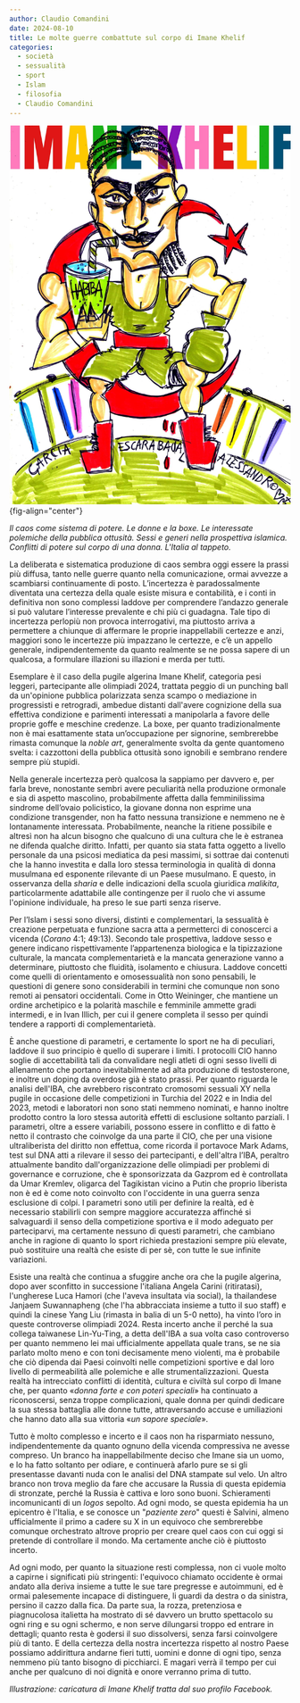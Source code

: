 ```yaml
---
author: Claudio Comandini
date: 2024-08-10
title: Le molte guerre combattute sul corpo di Imane Khelif
categories:
  - società
  - sessualità
  - sport
  - Islam
  - filosofia
  - Claudio Comandini
---
```


![](images/Imane_Khelif.jpg){fig-align="center"}

*Il caos come sistema di potere. Le donne e la boxe. Le interessate polemiche della pubblica ottusità. Sessi e generi nella prospettiva islamica. Conflitti di potere sul corpo di una donna. L'Italia al tappeto.*

La deliberata e sistematica produzione di caos sembra oggi essere la prassi più diffusa, tanto nelle guerre quanto nella comunicazione, ormai avvezze a scambiarsi continuamente di posto. L’incertezza è paradossalmente diventata una certezza della quale esiste misura e contabilità, e i conti in definitiva non sono complessi laddove per comprendere l’andazzo generale si può valutare l’interesse prevalente e chi più ci guadagna. Tale tipo di incertezza perlopiù non provoca interrogativi, ma piuttosto arriva a permettere a chiunque di affermare le proprie inappellabili certezze e anzi, maggiori sono le incertezze più impazzano le certezze, e c’è un appello generale, indipendentemente da quanto realmente se ne possa sapere di un qualcosa, a formulare illazioni su illazioni e merda per tutti.

Esemplare è il caso della pugile algerina Imane Khelif, categoria pesi leggeri, partecipante alle olimpiadi 2024, trattata peggio di un punching ball da un'opinione pubblica polarizzata senza scampo o mediazione in progressisti e retrogradi, ambedue distanti dall'avere cognizione della sua effettiva condizione e parimenti interessati a manipolarla a favore delle proprie goffe e meschine credenze. La boxe, per quanto tradizionalmente non è mai esattamente stata un’occupazione per signorine, sembrerebbe rimasta comunque la *noble art*, generalmente svolta da gente quantomeno svelta: i cazzottoni della pubblica ottusità sono ignobili e sembrano rendere sempre più stupidi.

Nella generale incertezza però qualcosa la sappiamo per davvero e, per farla breve, nonostante sembri avere peculiarità nella produzione ormonale e sia di aspetto mascolino, probabilmente affetta dalla femminilissima sindrome dell’ovaio policistico, la giovane donna non esprime una condizione transgender, non ha fatto nessuna transizione e nemmeno ne è lontanamente interessata. Probabilmente, neanche la ritiene possibile e altresì non ha alcun bisogno che qualcuno di una cultura che le è estranea ne difenda qualche diritto. Infatti, per quanto sia stata fatta oggetto a livello personale da una psicosi mediatica da pesi massimi, si sottrae dai contenuti che la hanno investita e dalla loro stessa terminologia in qualità di donna musulmana ed esponente rilevante di un Paese musulmano. E questo, in osservanza della *sharia* e delle indicazioni della scuola giuridica *malikita*, particolarmente adattabile alle contingenze per il ruolo che vi assume l'opinione individuale, ha preso le sue parti senza riserve.

Per l’Islam i sessi sono diversi, distinti e complementari, la sessualità è creazione perpetuata e funzione sacra atta a permetterci di conoscerci a vicenda (*Corano* 4:1; 49:13). Secondo tale prospettiva, laddove sesso e genere indicano rispettivamente l’appartenenza biologica e la tipizzazione culturale, la mancata complementarietà e la mancata generazione vanno a determinare, piuttosto che fluidità, isolamento e chiusura. Laddove concetti come quelli di orientamento e omosessualità non sono pensabili, le questioni di genere sono considerabili in termini che comunque non sono remoti ai pensatori occidentali. Come in Otto Weininger, che mantiene un ordine archetipico e la polarità maschile e femminile ammette gradi intermedi, e in Ivan Illich, per cui il genere completa il sesso per quindi tendere a rapporti di complementarietà.

È anche questione di parametri, e certamente lo sport ne ha di peculiari, laddove il suo principio è quello di superare i limiti. I protocolli CIO hanno soglie di accettabilità tali da convalidare negli atleti di ogni sesso livelli di allenamento che portano inevitabilmente ad alta produzione di testosterone, e inoltre un doping da overdose già è stato prassi. Per quanto riguarda le analisi dell'IBA, che avrebbero riscontrato cromosomi sessuali XY nella pugile in occasione delle competizioni in Turchia del 2022 e in India del 2023, metodi e laboratori non sono stati nemmeno nominati, e hanno inoltre prodotto contro la loro stessa autorità effetti di esclusione soltanto parziali. I parametri, oltre a essere variabili, possono essere in conflitto e di fatto è netto il contrasto che coinvolge da una parte il CIO, che per una visione ultraliberista del diritto non effettua, come ricorda il portavoce Mark Adams, test sul DNA atti a rilevare il sesso dei partecipanti, e dell'altra l’IBA, peraltro attualmente bandito dall'organizzazione delle olimpiadi per problemi di governance e corruzione, che è sponsorizzata da Gazprom ed è controllata da Umar Kremlev, oligarca del Tagikistan vicino a Putin che proprio liberista non è ed è come noto coinvolto con l'occidente in una guerra senza esclusione di colpi. I parametri sono utili per definire la realtà, ed è necessario stabilirli con sempre maggiore accuratezza affinché si salvaguardi il senso della competizione sportiva e il modo adeguato per parteciparvi, ma certamente nessuno di questi parametri, che cambiano anche in ragione di quanto lo sport richieda prestazioni sempre più elevate, può sostituire una realtà che esiste di per sè, con tutte le sue infinite variazioni.

Esiste una realtà che continua a sfuggire anche ora che la pugile algerina, dopo aver sconfitto in successione l'italiana Angela Carini (ritiratasi), l'ungherese Luca Hamori (che l'aveva insultata via social), la thailandese Janjaem Suwannapheng (che l'ha abbracciata insieme a tutto il suo staff) e quindi la cinese Yang Liu (rimasta in balia di un 5-0 netto), ha vinto l’oro in queste controverse olimpiadi 2024. Resta incerto anche il perché la sua collega taiwanese Lin-Yu-Ting, a detta dell'IBA a sua volta caso controverso per quanto nemmeno lei mai ufficialmente appellata quale trans, se ne sia parlato molto meno e con toni decisamente meno violenti, ma è probabile che ciò dipenda dai Paesi coinvolti nelle competizioni sportive e dal loro livello di permeabilità alle polemiche e alle strumentalizzazioni. Questa realtà ha intrecciato conflitti di identità, cultura e civiltà sul corpo di Imane che, per quanto «*donna forte e con poteri speciali*» ha continuato a riconoscersi, senza troppe complicazioni, quale donna per quindi dedicare la sua stessa battaglia alle donne tutte, attraversando accuse e umiliazioni che hanno dato alla sua vittoria «*un sapore speciale*».

Tutto è molto complesso e incerto e il caos non ha risparmiato nessuno, indipendentemente da quanto ognuno della vicenda compressiva ne avesse compreso. Un branco ha inappellabilmente deciso che Imane sia un uomo, e lo ha fatto soltanto per odiare, e continuerà afarlo pure se si gli presentasse davanti nuda con le analisi del DNA stampate sul velo. Un altro branco non trova meglio da fare che accusare la Russia di questa epidemia di stronzate, perché la Russia è cattiva e loro sono buoni. Schieramenti incomunicanti di un *logos* sepolto. Ad ogni modo, se questa epidemia ha un epicentro è l'Italia, e se conosce un "*paziente zero*" questi è Salvini, almeno ufficialmente il primo a cadere su X in un equivoco che sembrerebbe comunque orchestrato altrove proprio per creare quel caos con cui oggi si pretende di controllare il mondo. Ma certamente anche ciò è piuttosto incerto.

Ad ogni modo, per quanto la situazione resti complessa, non ci vuole molto a capirne i significati più stringenti: l'equivoco chiamato occidente è ormai andato alla deriva insieme a tutte le sue tare pregresse e autoimmuni, ed è ormai palesemente incapace di distinguere, li guardi da destra o da sinistra, persino il cazzo dalla fica. Da parte sua, la rozza, pretenziosa e piagnucolosa italietta ha mostrato di sé davvero un brutto spettacolo su ogni ring e su ogni schermo, e non serve dilungarsi troppo ed entrare in dettagli; quanto resta è godersi il suo dissolversi, senza farsi coinvolgere più di tanto. E della certezza della nostra incertezza rispetto al nostro Paese possiamo addirittura andarne fieri tutti, uomini e donne di ogni tipo, senza nemmeno più tanto bisogno di picchiarci. E magari verrà il tempo per cui anche per qualcuno di noi dignità e onore verranno prima di tutto.

*Illustrazione: caricatura di Imane Khelif tratta dal suo profilo Facebook.*
